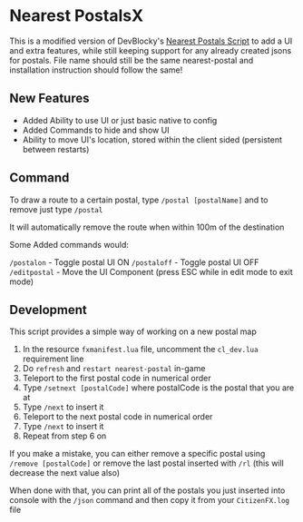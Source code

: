# Nearest PostalsX

This is a modified version of DevBlocky's [Nearest Postals Script](https://github.com/DevBlocky/nearest-postal/) to add a UI and extra features, while still keeping support for any already created jsons for postals. File name should still be the same nearest-postal and installation instruction should follow the same!

## New Features

* Added Ability to use UI or just basic native to config
* Added Commands to hide and show UI
* Ability to move UI's location, stored within the client sided (persistent between restarts)

## Command

To draw a route to a certain postal, type `/postal [postalName]` and to remove just type `/postal`

It will automatically remove the route when within 100m of the destination

Some Added commands would:

`/postalon` - Toggle postal UI ON
`/postaloff` - Toggle postal UI OFF
`/editpostal` - Move the UI Component (press ESC while in edit mode to exit mode)


## Development

This script provides a simple way of working on a new postal map

1. In the resource `fxmanifest.lua` file, uncomment the `cl_dev.lua` requirement line
2. Do `refresh` and `restart nearest-postal` in-game
3. Teleport to the first postal code in numerical order
4. Type `/setnext [postalCode]` where postalCode is the postal that you are at
5. Type `/next` to insert it
6. Teleport to the next postal code in numerical order
7. Type `/next` to insert it
8. Repeat from step 6 on

If you make a mistake, you can either remove a specific postal using `/remove [postalCode]` or remove the last postal inserted with `/rl` (this will decrease the next value also)

When done with that, you can print all of the postals you just inserted into console with the `/json` command and then copy it from your `CitizenFX.log` file



